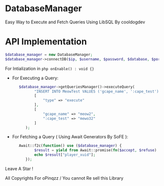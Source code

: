 # DatabaseManager
Easy Way to Execute and Fetch Queries Using LibSQL By cooldogdev


# API Implementation
```php
$database_manager = new DatabaseManager;
$database_manager->connectDB($ip, $username, $password, $database, $port, $this);
```
For Intialization in ```php onEnable() : void {}```

- For Executing a Query:
  ```php
     $database_manager->getQueriesManager()->executeQuery(
            "INSERT INTO MeowTest VALUES ('gcape_name', ':cape_test');",
            [
                "type" => "execute"
            ],
            [
                "gcape_name" => "meow2",
                ":cape_test" => "mewo32"
            ]
        );
  ```

- For Fetching a Query ( Using Await Generators By SoFE ):
  ```php
     Await::f2c(function() use ($database_manager) {
            $result = yield from Await::promise(fn($accept, $refuse) => $database_manager->getQueriesManager()->fetchQuery("SELECT * FROM MeowTesting WHERE player_name = 'pname'", ["type" => "fetch"], ["pname" => "oPinqzz"], $accept, $refuse));
            echo $result["player_xuid"];
        });  
  ```

Leave A Star !

All Copyrights For oPinqzz / You cannot Re sell this Library
